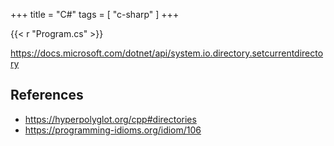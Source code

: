+++
title = "C#"
tags = [ "c-sharp" ]
+++

{{< r "Program.cs" >}}

<https://docs.microsoft.com/dotnet/api/system.io.directory.setcurrentdirectory>

## References

- <https://hyperpolyglot.org/cpp#directories>
- <https://programming-idioms.org/idiom/106>
